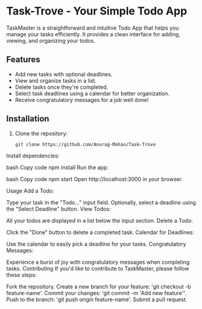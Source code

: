 # Task-Trove - Your Simple Todo App

TaskMaster is a straightforward and intuitive Todo App that helps you manage your tasks efficiently. It provides a clean interface for adding, viewing, and organizing your todos.

## Features

- Add new tasks with optional deadlines.
- View and organize tasks in a list.
- Delete tasks once they're completed.
- Select task deadlines using a calendar for better organization.
- Receive congratulatory messages for a job well done!

## Installation

1. Clone the repository:

   ```bash
   git clone https://github.com/Anurag-Mohan/Task-Trove
Install dependencies:

bash
Copy code
npm install
Run the app:

bash
Copy code
npm start
Open http://localhost:3000 in your browser.



Usage
Add a Todo:

Type your task in the "Todo..." input field.
Optionally, select a deadline using the "Select Deadline" button.
View Todos:

All your todos are displayed in a list below the input section.
Delete a Todo:

Click the "Done" button to delete a completed task.
Calendar for Deadlines:

Use the calendar to easily pick a deadline for your tasks.
Congratulatory Messages:

Experience a burst of joy with congratulatory messages when completing tasks.
Contributing
If you'd like to contribute to TaskMaster, please follow these steps:

Fork the repository.
Create a new branch for your feature: 'git checkout -b feature-name'.
Commit your changes: 'git commit -m 'Add new feature''.
Push to the branch: 'git push origin feature-name'.
Submit a pull request.
